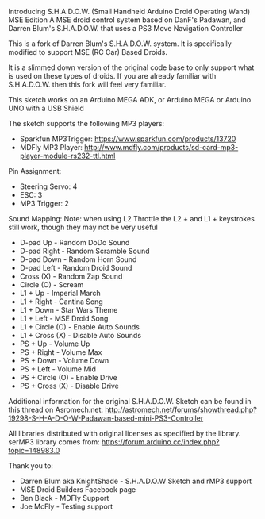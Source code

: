 Introducing S.H.A.D.O.W. (Small Handheld Arduino Droid Operating Wand) MSE Edition
A MSE droid control system based on DanF's Padawan, and Darren Blum's S.H.A.D.O.W. that uses a PS3 Move Navigation Controller

This is a fork of Darren Blum's S.H.A.D.O.W. system. It is specifically modified to support MSE (RC Car) Based Droids.

It is a slimmed down version of the original code base to only support what is used on these types of droids.
If you are already familiar with S.H.A.D.O.W. then this fork will feel very familiar.

This sketch works on an Arduino MEGA ADK, or Arduino MEGA or Arduino UNO with a USB Shield

The sketch supports the following MP3 players:

* Sparkfun MP3Trigger: https://www.sparkfun.com/products/13720
* MDFly MP3 Player: http://www.mdfly.com/products/sd-card-mp3-player-module-rs232-ttl.html

Pin Assignment:
* Steering Servo: 4
* ESC: 3
* MP3 Trigger: 2

Sound Mapping:
Note: when using L2 Throttle the L2 + and L1 + keystrokes still work, though they may not be very useful
* D-pad Up - Random DoDo Sound
* D-pad Right - Random Scramble Sound
* D-pad Down - Random Horn Sound
* D-pad Left - Random Droid Sound
* Cross (X) - Random Zap Sound
* Circle (O) - Scream
* L1 + Up - Imperial March
* L1 + Right - Cantina Song
* L1 + Down - Star Wars Theme
* L1 + Left - MSE Droid Song
* L1 + Circle (O) - Enable Auto Sounds
* L1 + Cross (X) - Disable Auto Sounds
* PS + Up - Volume Up
* PS + Right - Volume Max
* PS + Down - Volume Down
* PS + Left - Volume Mid
* PS + Circle (O) - Enable Drive
* PS + Cross (X) - Disable Drive

Additional information for the original S.H.A.D.O.W. Sketch can be found in this thread on Asromech.net:
http://astromech.net/forums/showthread.php?19298-S-H-A-D-O-W-Padawan-based-mini-PS3-Controller

All libraries distributed with original licenses as specified by the library.
serMP3 library comes from: https://forum.arduino.cc/index.php?topic=148983.0

Thank you to:
* Darren Blum aka KnightShade - S.H.A.D.O.W Sketch and rMP3 support
* MSE Droid Builders Facebook page
* Ben Black - MDFly Support
* Joe McFly - Testing support
